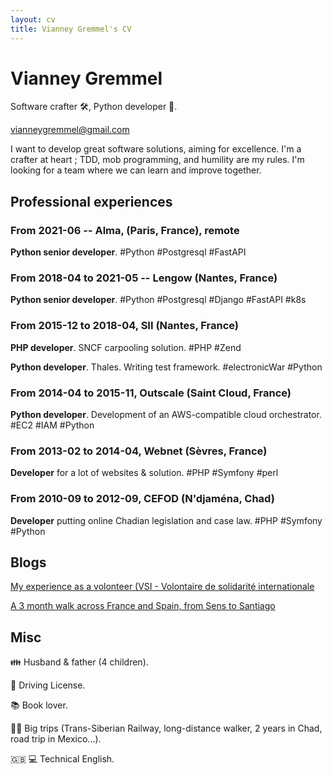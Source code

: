 ```yaml
---
layout: cv
title: Vianney Gremmel's CV
---
```

# Vianney Gremmel
Software crafter 🛠️, Python developer 🐍.

<div id="webaddress">
<a href="vianneygremmel@gmail.com">vianneygremmel@gmail.com</a>
</div>

I want to develop great software solutions, aiming for excellence. I'm a crafter at heart ; TDD, mob programming, and humility are my rules. I'm looking for a team where we can learn and improve together.

## Professional experiences

### From 2021-06 -- Alma, (Paris, France), remote

**Python senior developer**. #Python #Postgresql #FastAPI

### From 2018-04 to 2021-05 -- Lengow (Nantes, France)

**Python senior developer**. #Python #Postgresql #Django #FastAPI #k8s

### From 2015-12 to 2018-04, SII (Nantes, France)

**PHP developer**. SNCF carpooling solution. #PHP #Zend

**Python developer**. Thales. Writing test framework. #electronicWar #Python

### From 2014-04 to 2015-11, Outscale (Saint Cloud, France)

**Python developer**. Development of an AWS-compatible cloud orchestrator. #EC2 #IAM #Python

### From 2013-02 to 2014-04, Webnet (Sèvres, France)

**Developer** for a lot of websites & solution. #PHP #Symfony #perl

### From 2010-09 to 2012-09, CEFOD (N'djaména, Chad)

**Developer** putting online Chadian legislation and case law. #PHP #Symfony #Python



## Blogs

[My experience as a volonteer (VSI - Volontaire de solidarité internationale](https://lacatiche.wordpress.com/)

[A 3 month walk across France and Spain, from Sens to Santiago](https://lacatiche2.wordpress.com/)


## Misc

👪 Husband & father (4 children).

🚗 Driving License.

📚 Book lover.

🚶‍♂️ Big trips (Trans-Siberian Railway, long-distance walker, 2 years in Chad, road trip in Mexico...).

🇬🇧 💻 Technical English. 

<!-- ### Footer

Last updated: Feb 2022 -->


